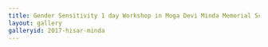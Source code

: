 ```yaml
---
title: Gender Sensitivity 1 day Workshop in Moga Devi Minda Memorial School, Hisar
layout: gallery
galleryid: 2017-hisar-minda
--- 
```

